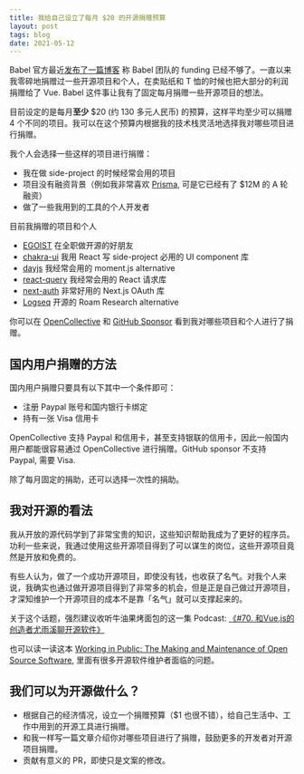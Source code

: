 ```yaml
---
title: 我给自己设立了每月 $20 的开源捐赠预算
layout: post
tags: blog
date: 2021-05-12
---
```


Babel 官方最近[发布了一篇博客](https://babeljs.io/blog/2021/05/10/funding-update) 称 Babel 团队的 funding 已经不够了。一直以来我零碎地捐赠过一些开源项目和个人，在卖贴纸和 T 恤的时候也把大部分的利润捐赠给了 Vue. Babel 这件事让我有了固定每月捐赠一些开源项目的想法。

目前设定的是每月**至少** $20 (约 130 多元人民币) 的预算，这样平均至少可以捐赠 4 个不同的项目。我可以在这个预算内根据我的技术栈灵活地选择我对哪些项目进行捐赠。

我个人会选择一些这样的项目进行捐赠：

- 我在做 side-project 的时候经常会用的项目
- 项目没有融资背景（例如我非常喜欢 [Prisma](https://prisma.io), 可是它已经有了 $12M 的 A 轮融资）
- 做了一些我用到的工具的个人开发者

目前我捐赠的项目和个人

- [EGOIST](https://github.com/sponsors/egoist) 在全职做开源的好朋友
- [chakra-ui](https://opencollective.com/chakra-ui) 我用 React 写 side-project 必用的 UI component 库
- [dayjs](https://opencollective.com/dayjs) 我经常会用的 moment.js alternative
- [react-query](https://github.com/tannerlinsley/react-query) 我经常会用的 React 请求库
- [next-auth](https://next-auth.js.org/) 非常好用的 Next.js OAuth 库
- [Logseq](https://opencollective.com/logseq) 开源的 Roam Research alternative

你可以在 [OpenCollective](https://opencollective.com/randyloop) 和 [GitHub Sponsor](https://github.com/djyde?tab=sponsoring) 看到我对哪些项目和个人进行了捐赠。

## 国内用户捐赠的方法

国内用户捐赠只要具有以下其中一个条件即可：

- 注册 Paypal 账号和国内银行卡绑定
- 持有一张 Visa 信用卡

OpenCollective 支持 Paypal 和信用卡，甚至支持银联的信用卡，因此一般国内用户都能很容易通过 OpenCollective 进行捐赠。GitHub sponsor 不支持 Paypal, 需要 Visa.

除了每月固定的捐助，还可以选择一次性的捐助。

## 我对开源的看法

我从开放的源代码学到了非常宝贵的知识，这些知识帮助我成为了更好的程序员。功利一些来说，我通过使用这些开源项目得到了可以谋生的岗位，这些开源项目竟然是开放和免费的。

有些人认为，做了一个成功开源项目，即使没有钱，也收获了名气。对我个人来说，我确实也通过做开源项目得到了非常多的机会，但是正是自己做过开源项目，才深知维护一个开源项目的成本不是靠「名气」就可以支撑起来的。

关于这个话题，强烈建议收听牛油果烤面包的这一集 Podcast: [《#70. 和Vue.js的创造者尤雨溪聊开源软件》](https://avocadotoast.live/episodes/70/)

也可以读一读这本 [Working in Public: The Making and Maintenance of Open Source Software](https://www.amazon.com/dp/B08BDGXVK9), 里面有很多开源软件维护者面临的问题。

## 我们可以为开源做什么？

- 根据自己的经济情况，设立一个捐赠预算（$1 也很不错），给自己生活中、工作中用到的开源工具进行捐赠。
- 和我一样写一篇文章介绍你对哪些项目进行了捐赠，鼓励更多的开发者对开源项目捐赠。
- 贡献有意义的 PR，即使只是文案的修改。
